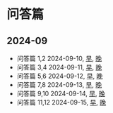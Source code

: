 # 问答篇

## 2024-09

- 问答篇 1,2 2024-09-10, [早](./2024/09/10.upper.md), [晚](./2024/09/10.lower.md)
- 问答篇 3,4 2024-09-11, [早](./2024/09/11.upper.md), [晚](./2024/09/11.lower.md)
- 问答篇 5,6 2024-09-12, [早](./2024/09/12.upper.md), [晚](./2024/09/12.lower.md)
- 问答篇 7,8 2024-09-13, [早](./2024/09/13.upper.md), [晚](./2024/09/13.lower.md)
- 问答篇 9,10 2024-09-14, [早](./2024/09/14.upper.md), [晚](./2024/09/14.lower.md)
- 问答篇 11,12 2024-09-15, [早](./2024/09/15.upper.md), [晚](./2024/09/15.lower.md)
